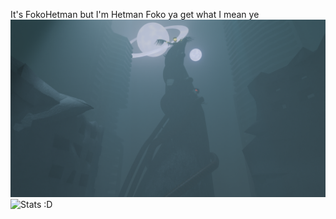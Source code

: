 It's FokoHetman but I'm Hetman Foko
ya get what I mean ye
![](https://raw.githubusercontent.com/FokoHetman/FokoHetman/refs/heads/main/MurderDrones.png)
![Stats :D](https://github-readme-stats.vercel.app/api/top-langs/?username=FokoHetman&theme=dark&show_icons=true&hide_border=false&layout=compact)
<!--
**FokoHetman/FokoHetman** is a ✨ _special_ ✨ repository because its `README.md` (this file) appears on your GitHub profile.

Here are some ideas to get you started:

- 🔭 I’m currently working on ...
- 🌱 I’m currently learning ...
- 👯 I’m looking to collaborate on ...
- 🤔 I’m looking for help with ...
- 💬 Ask me about ...
- 📫 How to reach me: ...
- 😄 Pronouns: ...
- ⚡ Fun fact: ...
-->
